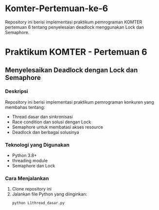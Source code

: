 # Komter-Pertemuan-ke-6
Repository ini berisi implementasi praktikum pemrograman KOMTER pertemuan 6 tentang penyelesaian deadlock menggunakan Lock dan Semaphore.
# Praktikum KOMTER - Pertemuan 6
## Menyelesaikan Deadlock dengan Lock dan Semaphore

### Deskripsi
Repository ini berisi implementasi praktikum pemrograman konkuren yang membahas tentang:
- Thread dasar dan sinkronisasi
- Race condition dan solusi dengan Lock
- Semaphore untuk membatasi akses resource
- Deadlock dan berbagai solusinya

### Teknologi yang Digunakan
- Python 3.8+
- threading module
- Semaphore dan Lock

### Cara Menjalankan
1. Clone repository ini
2. Jalankan file Python yang diinginkan:
   ```bash
   python L1thread_dasar.py
